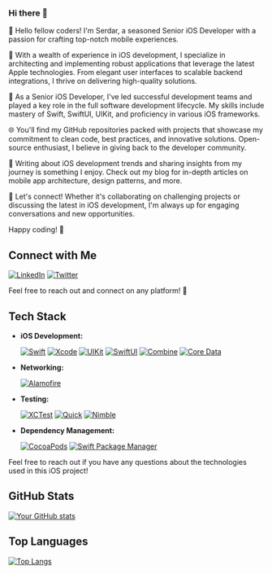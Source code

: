 ### Hi there 👋

👋 Hello fellow coders! I'm Serdar, a seasoned Senior iOS Developer with a passion for crafting top-notch mobile experiences.

🚀 With a wealth of experience in iOS development, I specialize in architecting and implementing robust applications that leverage the latest Apple technologies. From elegant user interfaces to scalable backend integrations, I thrive on delivering high-quality solutions.

💼 As a Senior iOS Developer, I've led successful development teams and played a key role in the full software development lifecycle. My skills include mastery of Swift, SwiftUI, UIKit, and proficiency in various iOS frameworks.

🌐 You'll find my GitHub repositories packed with projects that showcase my commitment to clean code, best practices, and innovative solutions. Open-source enthusiast, I believe in giving back to the developer community.

📝 Writing about iOS development trends and sharing insights from my journey is something I enjoy. Check out my blog for in-depth articles on mobile app architecture, design patterns, and more.

🔗 Let's connect! Whether it's collaborating on challenging projects or discussing the latest in iOS development, I'm always up for engaging conversations and new opportunities.

Happy coding! 🚀

## Connect with Me

[![LinkedIn](https://img.shields.io/badge/LinkedIn-serdarbakirtas-blue)](https://www.linkedin.com/in/serdarbakirtas/)
[![Twitter](https://img.shields.io/badge/Twitter-BakirtasSerdar-blue)](https://twitter.com/BakirtasSerdar)

Feel free to reach out and connect on any platform! 🚀

## Tech Stack

- **iOS Development:**

  [![Swift](https://img.shields.io/badge/Swift-5.5-orange)](https://swift.org/)
  [![Xcode](https://img.shields.io/badge/Xcode-13.0-blue)](https://developer.apple.com/xcode/)
  [![UIKit](https://img.shields.io/badge/UIKit-yellow)](https://developer.apple.com/documentation/uikit/)
  [![SwiftUI](https://img.shields.io/badge/SwiftUI-yellow)](https://developer.apple.com/documentation/swiftui/)
  [![Combine](https://img.shields.io/badge/Combine-yellow)](https://developer.apple.com/documentation/combine/)
  [![Core Data](https://img.shields.io/badge/Core_Data-purple)](https://developer.apple.com/documentation/coredata/)

- **Networking:**

  [![Alamofire](https://img.shields.io/badge/Alamofire-5.5.2-green)](https://github.com/Alamofire/Alamofire)

- **Testing:**

  [![XCTest](https://img.shields.io/badge/XCTest-Unit%20Testing-red)](https://developer.apple.com/documentation/xctest/)
  [![Quick](https://img.shields.io/badge/Quick-3.1.2-orange)](https://github.com/Quick/Quick)
  [![Nimble](https://img.shields.io/badge/Nimble-9.0.0-blue)](https://github.com/Quick/Nimble)

- **Dependency Management:**

  [![CocoaPods](https://img.shields.io/badge/CocoaPods-1.11.2-red)](https://cocoapods.org/)
  [![Swift Package Manager](https://img.shields.io/badge/Swift_Package_Manager-5.5.2-brightgreen)](https://swift.org/package-manager/)

Feel free to reach out if you have any questions about the technologies used in this iOS project!

## GitHub Stats

[![Your GitHub stats](https://github-readme-stats.vercel.app/api?username=serdarbakirtas&show_icons=true&theme=radical)](https://github.com/serdarbakirtas/github-readme-stats)

## Top Languages

[![Top Langs](https://github-readme-stats.vercel.app/api/top-langs/?username=serdarbakirtas&layout=compact&theme=radical)](https://github.com/serdarbakirtas/github-readme-stats)

